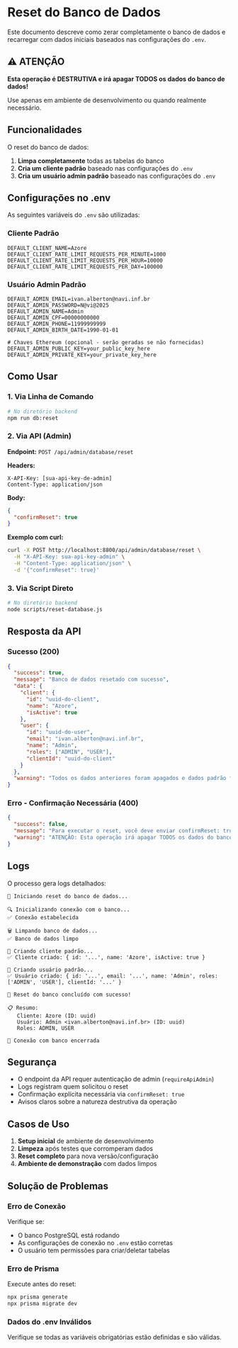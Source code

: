 # Reset do Banco de Dados

Este documento descreve como zerar completamente o banco de dados e recarregar com dados iniciais baseados nas configurações do `.env`.

## ⚠️ ATENÇÃO

**Esta operação é DESTRUTIVA e irá apagar TODOS os dados do banco de dados!**

Use apenas em ambiente de desenvolvimento ou quando realmente necessário.

## Funcionalidades

O reset do banco de dados:

1. **Limpa completamente** todas as tabelas do banco
2. **Cria um cliente padrão** baseado nas configurações do `.env`
3. **Cria um usuário admin padrão** baseado nas configurações do `.env`

## Configurações no .env

As seguintes variáveis do `.env` são utilizadas:

### Cliente Padrão
```env
DEFAULT_CLIENT_NAME=Azore
DEFAULT_CLIENT_RATE_LIMIT_REQUESTS_PER_MINUTE=1000
DEFAULT_CLIENT_RATE_LIMIT_REQUESTS_PER_HOUR=10000
DEFAULT_CLIENT_RATE_LIMIT_REQUESTS_PER_DAY=100000
```

### Usuário Admin Padrão
```env
DEFAULT_ADMIN_EMAIL=ivan.alberton@navi.inf.br
DEFAULT_ADMIN_PASSWORD=N@vi@2025
DEFAULT_ADMIN_NAME=Admin
DEFAULT_ADMIN_CPF=00000000000
DEFAULT_ADMIN_PHONE=11999999999
DEFAULT_ADMIN_BIRTH_DATE=1990-01-01

# Chaves Ethereum (opcional - serão geradas se não fornecidas)
DEFAULT_ADMIN_PUBLIC_KEY=your_public_key_here
DEFAULT_ADMIN_PRIVATE_KEY=your_private_key_here
```

## Como Usar

### 1. Via Linha de Comando

```bash
# No diretório backend
npm run db:reset
```

### 2. Via API (Admin)

**Endpoint:** `POST /api/admin/database/reset`

**Headers:**
```
X-API-Key: [sua-api-key-de-admin]
Content-Type: application/json
```

**Body:**
```json
{
  "confirmReset": true
}
```

**Exemplo com curl:**
```bash
curl -X POST http://localhost:8800/api/admin/database/reset \
  -H "X-API-Key: sua-api-key-admin" \
  -H "Content-Type: application/json" \
  -d '{"confirmReset": true}'
```

### 3. Via Script Direto

```bash
# No diretório backend
node scripts/reset-database.js
```

## Resposta da API

### Sucesso (200)
```json
{
  "success": true,
  "message": "Banco de dados resetado com sucesso",
  "data": {
    "client": {
      "id": "uuid-do-client",
      "name": "Azore",
      "isActive": true
    },
    "user": {
      "id": "uuid-do-user",
      "email": "ivan.alberton@navi.inf.br",
      "name": "Admin",
      "roles": ["ADMIN", "USER"],
      "clientId": "uuid-do-client"
    }
  },
  "warning": "Todos os dados anteriores foram apagados e dados padrão foram carregados"
}
```

### Erro - Confirmação Necessária (400)
```json
{
  "success": false,
  "message": "Para executar o reset, você deve enviar confirmReset: true no body da requisição",
  "warning": "ATENÇÃO: Esta operação irá apagar TODOS os dados do banco de dados!"
}
```

## Logs

O processo gera logs detalhados:

```
🚀 Iniciando reset do banco de dados...

🔍 Inicializando conexão com o banco...
✅ Conexão estabelecida

🗑️ Limpando banco de dados...
✅ Banco de dados limpo

🏢 Criando cliente padrão...
✅ Cliente criado: { id: '...', name: 'Azore', isActive: true }

👤 Criando usuário padrão...
✅ Usuário criado: { id: '...', email: '...', name: 'Admin', roles: ['ADMIN', 'USER'], clientId: '...' }

🎉 Reset do banco concluído com sucesso!

📋 Resumo:
   Cliente: Azore (ID: uuid)
   Usuário: Admin <ivan.alberton@navi.inf.br> (ID: uuid)
   Roles: ADMIN, USER

🔌 Conexão com banco encerrada
```

## Segurança

- O endpoint da API requer autenticação de admin (`requireApiAdmin`)
- Logs registram quem solicitou o reset
- Confirmação explícita necessária via `confirmReset: true`
- Avisos claros sobre a natureza destrutiva da operação

## Casos de Uso

1. **Setup inicial** de ambiente de desenvolvimento
2. **Limpeza** após testes que corromperam dados
3. **Reset completo** para nova versão/configuração
4. **Ambiente de demonstração** com dados limpos

## Solução de Problemas

### Erro de Conexão
Verifique se:
- O banco PostgreSQL está rodando
- As configurações de conexão no `.env` estão corretas
- O usuário tem permissões para criar/deletar tabelas

### Erro de Prisma
Execute antes do reset:
```bash
npx prisma generate
npx prisma migrate dev
```

### Dados do .env Inválidos
Verifique se todas as variáveis obrigatórias estão definidas e são válidas.
